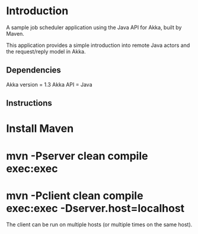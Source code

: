 Introduction
============

A sample job scheduler application using the Java API for Akka, built by Maven.

This application provides a simple introduction into remote Java actors and the request/reply model in Akka.

Dependencies
------------

Akka version = 1.3
Akka API = Java

Instructions
------------
# Install Maven
# mvn -Pserver clean compile exec:exec
# mvn -Pclient clean compile exec:exec -Dserver.host=localhost

The client can be run on multiple hosts (or multiple times on the same host).